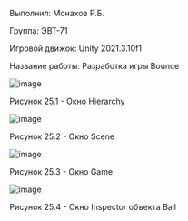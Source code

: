 Выполнил: Монахов Р.Б.

Группа: ЭВТ-71

Игровой движок: Unity 2021.3.10f1

Название работы: Разработка игры Bounce

![image](https://user-images.githubusercontent.com/119486614/205433991-a3748e4c-c56c-44b8-b2b3-b59176e93ef4.png)

Рисунок 25.1 - Окно Hierarchy

![image](https://user-images.githubusercontent.com/119486614/205434008-375c0ec7-37d3-4db4-bc20-e07568551cc8.png)

Рисунок 25.2 - Окно Scene

![image](https://user-images.githubusercontent.com/119486614/205434074-1c48bdd1-a385-4369-9917-25c229b69da8.png)

Рисунок 25.3 - Окно Game

![image](https://user-images.githubusercontent.com/119486614/205434135-42aa023c-4d0a-4714-af3c-7d7822576328.png)

Рисунок 25.4 - Окно Inspector объекта Ball
